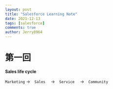 ```yaml
---
layout: post
title: "Salesforce Learning Note"
date: 2021-12-13
tags: [salesforce]
comments: true
author: Jerry8964
---
```




# 

# 第一回



**Sales life cycle**

`Marketing`  →　`Sales` 　→　`Service` 　→　`Community`





